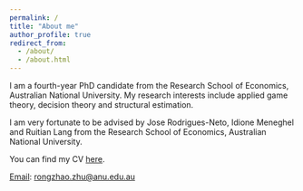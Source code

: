 ```yaml
---
permalink: /
title: "About me"
author_profile: true
redirect_from: 
  - /about/
  - /about.html
---
```


I am a fourth-year PhD candidate from the Research School of Economics, Australian National University. My research interests include applied game theory, decision theory and structural estimation.

I am very fortunate to be advised by Jose Rodrigues-Neto, Idione Meneghel and Ruitian Lang from the Research School of Economics, Australian National University.

You can find my CV [here](../assets/CV_RongzhaoZhu.pdf).

[Email](mailto:rongzhao.zhu@anu.edu.au): rongzhao.zhu@anu.edu.au


